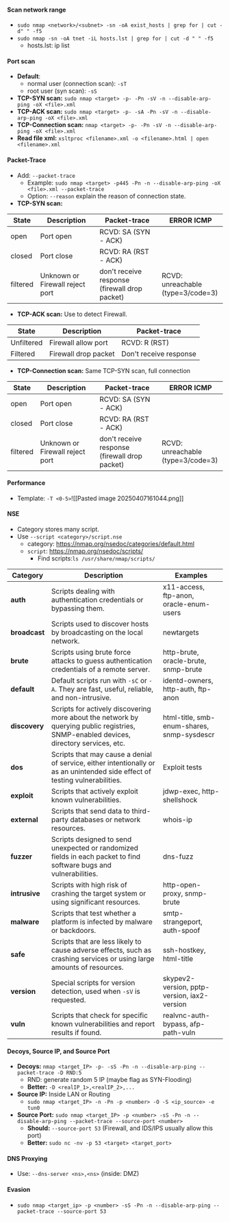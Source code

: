 #### Scan network range
- `sudo nmap <network>/<subnet> -sn -oA exist_hosts | grep for | cut -d" " -f5`
- `sudo nmap -sn -oA tnet -iL hosts.lst | grep for | cut -d " " -f5`
	- hosts.lst: ip list
#### Port scan
- **Default**: 
	- normal user (connection scan): `-sT`
	- root user (syn scan): `-sS`
- **TCP-SYN scan:** `sudo nmap <target> -p- -Pn -sV -n --disable-arp-ping -oX <file>.xml`
- **TCP-ACK scan:** `sudo nmap <target> -p- -sA -Pn -sV -n --disable-arp-ping -oX <file>.xml`
- **TCP-Connection scan:** `nmap <target> -p- -Pn -sV -n --disable-arp-ping -oX <file>.xml`
- **Read file xml:** `xsltproc <filename>.xml -o <filename>.html | open <filename>.xml`
#### Packet-Trace
- Add: `--packet-trace`
	- Example: `sudo nmap <target> -p445 -Pn -n --disable-arp-ping -oX <file>.xml --packet-trace`
	- Option: `--reason` explain the reason of connection state.
- **TCP-SYN scan:**

| State    | Description                     | Packet-trace                                  | ERROR ICMP                           |
| -------- | ------------------------------- | --------------------------------------------- | ------------------------------------ |
| open     | Port open                       | RCVD: SA (SYN - ACK)                          |                                      |
| closed   | Port close                      | RCVD: RA (RST - ACK)                          |                                      |
| filtered | Unknown or Firewall reject port | don't receive response (firewall drop packet) | RCVD: unreachable<br>(type=3/code=3) |

- **TCP-ACK scan:** Use to detect Firewall.

| State      | Description          | Packet-trace           |
| ---------- | -------------------- | ---------------------- |
| Unfiltered | Firewall allow port  | RCVD: R (RST)          |
| Filtered   | Firewall drop packet | Don't receive response |
- **TCP-Connection scan:** Same TCP-SYN scan, full connection

| State    | Description                     | Packet-trace                                  | ERROR ICMP                           |
| -------- | ------------------------------- | --------------------------------------------- | ------------------------------------ |
| open     | Port open                       | RCVD: SA (SYN - ACK)                          |                                      |
| closed   | Port close                      | RCVD: RA (RST - ACK)                          |                                      |
| filtered | Unknown or Firewall reject port | don't receive response (firewall drop packet) | RCVD: unreachable<br>(type=3/code=3) |

#### Performance
- Template: `-T <0-5>`![[Pasted image 20250407161044.png]]
#### NSE
- Category stores many script.
- Use `--script <category>/script.nse`
	- category: https://nmap.org/nsedoc/categories/default.html
	- `script`: https://nmap.org/nsedoc/scripts/
		- Find scripts:`ls /usr/share/nmap/scripts/`

| **Category**    | **Description**                                                                                                                                                                                                                          | **Examples**                                                                                                   |
|-----------------|------------------------------------------------------------------------------------------------------------------------------------------------------------------------------------------------------------------------------------------|----------------------------------------------------------------------------------------------------------------|
| **auth**        | Scripts dealing with authentication credentials or bypassing them.                                                                                                                                                                        | x11-access, ftp-anon, oracle-enum-users                                                                       |
| **broadcast**   | Scripts used to discover hosts by broadcasting on the local network.                                                                                                                                                                      | newtargets                                                                                                    |
| **brute**       | Scripts using brute force attacks to guess authentication credentials of a remote server.                                                                                                                                                    | http-brute, oracle-brute, snmp-brute                                                                           |
| **default**     | Default scripts run with `-sC` or `-A`. They are fast, useful, reliable, and non-intrusive.                                                                                                                                                  | identd-owners, http-auth, ftp-anon                                                                            |
| **discovery**   | Scripts for actively discovering more about the network by querying public registries, SNMP-enabled devices, directory services, etc.                                                                                                      | html-title, smb-enum-shares, snmp-sysdescr                                                                    |
| **dos**         | Scripts that may cause a denial of service, either intentionally or as an unintended side effect of testing vulnerabilities.                                                                                                               | Exploit tests                                                                                                 |
| **exploit**     | Scripts that actively exploit known vulnerabilities.                                                                                                                                                                                        | jdwp-exec, http-shellshock                                                                                    |
| **external**    | Scripts that send data to third-party databases or network resources.                                                                                                                                                                       | whois-ip                                                                                                      |
| **fuzzer**      | Scripts designed to send unexpected or randomized fields in each packet to find software bugs and vulnerabilities.                                                                                                                          | dns-fuzz                                                                                                      |
| **intrusive**   | Scripts with high risk of crashing the target system or using significant resources.                                                                                                                                                        | http-open-proxy, snmp-brute                                                                                   |
| **malware**     | Scripts that test whether a platform is infected by malware or backdoors.                                                                                                                                                                | smtp-strangeport, auth-spoof                                                                                  |
| **safe**        | Scripts that are less likely to cause adverse effects, such as crashing services or using large amounts of resources.                                                                                                                      | ssh-hostkey, html-title                                                                                       |
| **version**     | Special scripts for version detection, used when `-sV` is requested.                                                                                                                                                                       | skypev2-version, pptp-version, iax2-version                                                                   |
| **vuln**        | Scripts that check for specific known vulnerabilities and report results if found.                                                                                                                                                         | realvnc-auth-bypass, afp-path-vuln                                                                           |
#### Decoys, Source IP, and Source Port
- **Decoys:** `nmap <target_IP> -p- -sS -Pn -n --disable-arp-ping --packet-trace -D RND:5`
	- RND: generate random 5 IP (maybe flag as SYN-Flooding)
	- **Better:** `-D <realIP_1>,<realIP_2>,...`
- **Source IP:** Inside LAN or Routing
	- `sudo nmap <target_IP> -n -Pn -p <number> -O -S <ip_source> -e tun0`
- **Source Port:** `sudo nmap <target_IP> -p <number> -sS -Pn -n --disable-arp-ping --packet-trace --source-port <number>`
	- **Should:** `--source-port 53` (Firewall, and IDS/IPS usually allow this port)
	- **Better:** `sudo nc -nv -p 53 <target> <target_port>`
#### DNS Proxying
- Use: `--dns-server <ns>,<ns>` (inside: DMZ)

#### Evasion
- `sudo nmap <target_ip> -p <number> -sS -Pn -n --disable-arp-ping --packet-trace --source-port 53`
